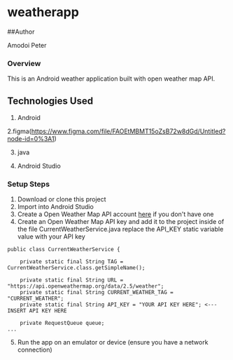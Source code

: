 # weatherapp

##Author
 
Amodoi Peter

### Overview
This is an Android weather application built with open weather map API.

## Technologies Used

1. Android

2.figma(https://www.figma.com/file/FAOEtMBMT15oZsB72w8dGd/Untitled?node-id=0%3A1)

3. java

4. Android Studio


### Setup Steps
1. Download or clone this project
2. Import into Android Studio
3. Create a Open Weather Map API account [here](https://home.openweathermap.org/users/sign_up) if you don't have one
4. Create an Open Weather Map API key and add it to the project inside of the file CurrentWeatherService.java replace the API_KEY static variable value with your API key

```
public class CurrentWeatherService {

    private static final String TAG = CurrentWeatherService.class.getSimpleName();

    private static final String URL = "https://api.openweathermap.org/data/2.5/weather";
    private static final String CURRENT_WEATHER_TAG = "CURRENT_WEATHER";
    private static final String API_KEY = "YOUR API KEY HERE"; <--- INSERT API KEY HERE

    private RequestQueue queue;
...    
```
5. Run the app on an emulator or device (ensure you have a network connection)

